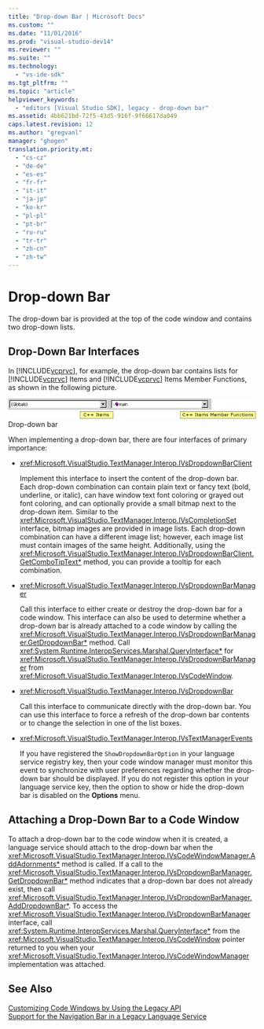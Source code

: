 ```yaml
---
title: "Drop-down Bar | Microsoft Docs"
ms.custom: ""
ms.date: "11/01/2016"
ms.prod: "visual-studio-dev14"
ms.reviewer: ""
ms.suite: ""
ms.technology: 
  - "vs-ide-sdk"
ms.tgt_pltfrm: ""
ms.topic: "article"
helpviewer_keywords: 
  - "editors [Visual Studio SDK], legacy - drop-down bar"
ms.assetid: 4bb621bd-72f5-43d5-916f-9f66617da049
caps.latest.revision: 12
ms.author: "gregvanl"
manager: "ghogen"
translation.priority.mt: 
  - "cs-cz"
  - "de-de"
  - "es-es"
  - "fr-fr"
  - "it-it"
  - "ja-jp"
  - "ko-kr"
  - "pl-pl"
  - "pt-br"
  - "ru-ru"
  - "tr-tr"
  - "zh-cn"
  - "zh-tw"
---
```

# Drop-down Bar
The drop-down bar is provided at the top of the code window and contains two drop-down lists.  
  
## Drop-Down Bar Interfaces  
 In [!INCLUDE[vcprvc](../code-quality/includes/vcprvc_md.md)], for example, the drop-down bar contains lists for [!INCLUDE[vcprvc](../code-quality/includes/vcprvc_md.md)] Items and [!INCLUDE[vcprvc](../code-quality/includes/vcprvc_md.md)] Items Member Functions, as shown in the following picture.  
  
 ![Drop&#45;down Bars](../extensibility/media/vsdropdown_bar.gif "vsDropdown_bar")  
Drop-down bar  
  
 When implementing a drop-down bar, there are four interfaces of primary importance:  
  
-   <xref:Microsoft.VisualStudio.TextManager.Interop.IVsDropdownBarClient>  
  
     Implement this interface to insert the content of the drop-down bar. Each drop-down combination can contain plain text or fancy text (bold, underline, or italic), can have window text font coloring or grayed out font coloring, and can optionally provide a small bitmap next to the drop-down item. Similar to the <xref:Microsoft.VisualStudio.TextManager.Interop.IVsCompletionSet> interface, bitmap images are provided in image lists. Each drop-down combination can have a different image list; however, each image list must contain images of the same height. Additionally, using the <xref:Microsoft.VisualStudio.TextManager.Interop.IVsDropdownBarClient.GetComboTipText*> method, you can provide a tooltip for each combination.  
  
-   <xref:Microsoft.VisualStudio.TextManager.Interop.IVsDropdownBarManager>  
  
     Call this interface to either create or destroy the drop-down bar for a code window. This interface can also be used to determine whether a drop-down bar is already attached to a code window by calling the <xref:Microsoft.VisualStudio.TextManager.Interop.IVsDropdownBarManager.GetDropdownBar*> method. Call <xref:System.Runtime.InteropServices.Marshal.QueryInterface*> for <xref:Microsoft.VisualStudio.TextManager.Interop.IVsDropdownBarManager> from <xref:Microsoft.VisualStudio.TextManager.Interop.IVsCodeWindow>.  
  
-   <xref:Microsoft.VisualStudio.TextManager.Interop.IVsDropdownBar>  
  
     Call this interface to communicate directly with the drop-down bar. You can use this interface to force a refresh of the drop-down bar contents or to change the selection in one of the list boxes.  
  
-   <xref:Microsoft.VisualStudio.TextManager.Interop.IVsTextManagerEvents>  
  
     If you have registered the `ShowDropdownBarOption` in your language service registry key, then your code window manager must monitor this event to synchronize with user preferences regarding whether the drop-down bar should be displayed. If you do not register this option in your language service key, then the option to show or hide the drop-down bar is disabled on the **Options** menu.  
  
## Attaching a Drop-Down Bar to a Code Window  
 To attach a drop-down bar to the code window when it is created, a language service should attach to the drop-down bar when the <xref:Microsoft.VisualStudio.TextManager.Interop.IVsCodeWindowManager.AddAdornments*> method is called. If a call to the <xref:Microsoft.VisualStudio.TextManager.Interop.IVsDropdownBarManager.GetDropdownBar*> method indicates that a drop-down bar does not already exist, then call <xref:Microsoft.VisualStudio.TextManager.Interop.IVsDropdownBarManager.AddDropdownBar*>. To access the <xref:Microsoft.VisualStudio.TextManager.Interop.IVsDropdownBarManager> interface, call <xref:System.Runtime.InteropServices.Marshal.QueryInterface*> from the <xref:Microsoft.VisualStudio.TextManager.Interop.IVsCodeWindow> pointer returned to you when your <xref:Microsoft.VisualStudio.TextManager.Interop.IVsCodeWindowManager> implementation was attached.  
  
## See Also  
 [Customizing Code Windows by Using the Legacy API](../extensibility/customizing-code-windows-by-using-the-legacy-api.md)   
 [Support for the Navigation Bar in a Legacy Language Service](../extensibility/internals/support-for-the-navigation-bar-in-a-legacy-language-service.md)